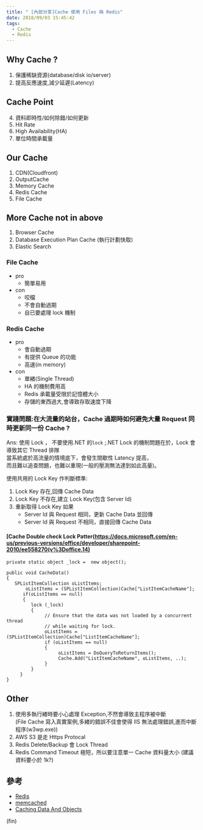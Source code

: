 ```yaml
---
title: " [內部分享]Cache 使用 Files 與 Redis"
date: 2018/09/03 15:45:42
tags:
  - Cache
  - Redis
---
```


## Why Cache ?

1. 保護稀缺資源(database/disk io/server)
2. 提高反應速度,減少延遲(Latency)

## Cache Point

4. 資料即時性/如何除錯/如何更新
5. Hit Rate
6. High Availability(HA)
7. 單位時間承載量

## Our Cache

1. CDN(Cloudfront)
2. OutputCache
3. Memory Cache
4. Redis Cache
5. File Cache

## More Cache not in above

1. Browser Cache
2. Database Execution Plan Cache (執行計劃快取)
3. Elastic Search

### File Cache

- pro
  - 簡單易用
- con
  - 咬檔
  - 不會自動過期
  - 自已要處理 lock 機制

### Redis Cache

- pro
  - 會自動過期
  - 有提供 Queue 的功能
  - 高速(in memory)
- con
  - 單緖(Single Thread)
  - HA 的機制費用高
  - Redis 承載量受限於記憶體大小
  - 存儲的東西過大,會導致存取速度下降

### 實踐問題:在大流量的站台，Cache 過期時如何避免大量 Request 同時更新同一份 Cache ?

Ans: 使用 Lock ，
不要使用.NET 的`lock` ;.NET Lock 的機制問題在於，Lock 會導致其它 Thread 排隊  
當系統處於高流量的情境底下，會發生間歇性 Latency 提高，  
而且難以追查問題，也難以重現(一般的壓測無法達到如此高量)。

使用共用的 Lock Key 作判斷標準:

1. Lock Key 存在,回傳 Cache Data
2. Lock Key 不存在,建立 Lock Key(包含 Server Id)
3. 重新取得 Lock Key 如果
   - Server Id 與 Request 相同，更新 Cache Data 並回傳
   - Server Id 與 Request 不相同，直接回傳 Cache Data

#### [Cache Double check Lock Patter(https://docs.microsoft.com/en-us/previous-versions/office/developer/sharepoint-2010/ee558270(v%3Doffice.14)

```csharp=
private static object _lock =  new object();

public void CacheData()
{
   SPListItemCollection oListItems;
       oListItems = (SPListItemCollection)Cache["ListItemCacheName"];
      if(oListItems == null)
      {
         lock (_lock)
         {
              // Ensure that the data was not loaded by a concurrent thread
              // while waiting for lock.
              oListItems = (SPListItemCollection)Cache["ListItemCacheName"];
              if (oListItems == null)
              {
                   oListItems = DoQueryToReturnItems();
                   Cache.Add("ListItemCacheName", oListItems, ..);
              }
         }
     }
}
```

## Other

1. 使用多執行緖時要小心處理 Exception,不然會導致主程序被中斷  
   (File Cache 寫入真實案例,多緖的錯誤不佳會使得 IIS 無法處理錯誤,進而中斷程序(w3wp.exe))
2. AWS S3 是走 Https Protocal
3. Redis Delete/Backup 會 Lock Thread
4. Redis Command Timeout 極短，所以要注意單一 Cache 資料量大小 (建議資料要小於 1k?)

## 參考

- [Redis](https://redis.io/)
- [memcached](https://memcached.org/)
- [Caching Data And Objects](<https://docs.microsoft.com/en-us/previous-versions/office/developer/sharepoint-2010/ee558270(v%3Doffice.14)#caching-data-and-objects>)

(fin)
